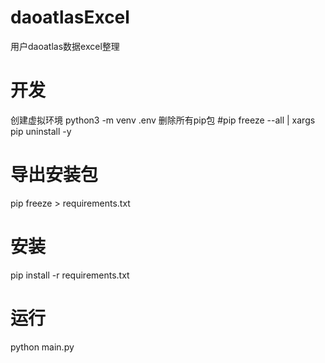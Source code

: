 # daoatlasExcel
用户daoatlas数据excel整理


# 开发

创建虚拟环境
python3 -m venv .env
删除所有pip包
#pip freeze --all | xargs pip uninstall -y

# 导出安装包

pip freeze > requirements.txt

# 安装

pip install -r requirements.txt

# 运行
python main.py
